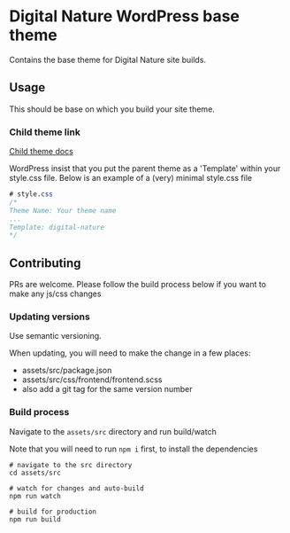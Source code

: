 # Digital Nature WordPress base theme

Contains the base theme for Digital Nature site builds.

## Usage
This should be base on which you build your site theme.

### Child theme link
[Child theme docs](https://developer.wordpress.org/themes/advanced-topics/child-themes/)

WordPress insist that you put the parent theme as a 'Template' within your style.css file. Below is an example of a (very) minimal style.css file 


```css
# style.css
/*
Theme Name: Your theme name
...
Template: digital-nature
*/
```

## Contributing
PRs are welcome. Please follow the build process below if you want to make any js/css changes

### Updating versions
Use semantic versioning.

When updating, you will need to make the change in a few places:
- assets/src/package.json
- assets/src/css/frontend/frontend.scss
- also add a git tag for the same version number

### Build process
Navigate to the `assets/src` directory and run build/watch

Note that you will need to run `npm i` first, to install the dependencies

```shell
# navigate to the src directory
cd assets/src

# watch for changes and auto-build
npm run watch

# build for production
npm run build
```
